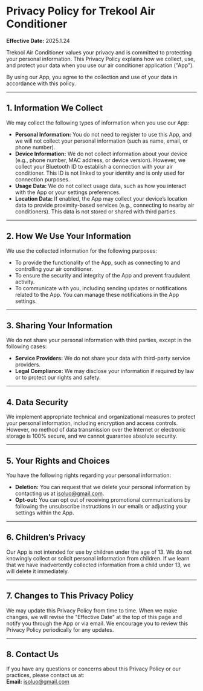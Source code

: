 # Privacy Policy for Trekool Air Conditioner  
**Effective Date:** 2025.1.24  

Trekool Air Conditioner values your privacy and is committed to protecting your personal information. This Privacy Policy explains how we collect, use, and protect your data when you use our air conditioner application ("App").  

By using our App, you agree to the collection and use of your data in accordance with this policy.  

---

## 1. Information We Collect  
We may collect the following types of information when you use our App:  

- **Personal Information:** You do not need to register to use this App, and we will not collect your personal information (such as name, email, or phone number).  
- **Device Information:** We do not collect information about your device (e.g., phone number, MAC address, or device version). However, we collect your Bluetooth ID to establish a connection with your air conditioner. This ID is not linked to your identity and is only used for connection purposes.  
- **Usage Data:** We do not collect usage data, such as how you interact with the App or your settings preferences.  
- **Location Data:** If enabled, the App may collect your device’s location data to provide proximity-based services (e.g., connecting to nearby air conditioners). This data is not stored or shared with third parties.  

---

## 2. How We Use Your Information  
We use the collected information for the following purposes:  

- To provide the functionality of the App, such as connecting to and controlling your air conditioner.  
- To ensure the security and integrity of the App and prevent fraudulent activity.  
- To communicate with you, including sending updates or notifications related to the App. You can manage these notifications in the App settings.  

---

## 3. Sharing Your Information  
We do not share your personal information with third parties, except in the following cases:  

- **Service Providers:** We do not share your data with third-party service providers.  
- **Legal Compliance:** We may disclose your information if required by law or to protect our rights and safety.  

---

## 4. Data Security  
We implement appropriate technical and organizational measures to protect your personal information, including encryption and access controls. However, no method of data transmission over the Internet or electronic storage is 100% secure, and we cannot guarantee absolute security.  

---

## 5. Your Rights and Choices  
You have the following rights regarding your personal information:  

- **Deletion:** You can request that we delete your personal information by contacting us at [isoluo@gmail.com](mailto:isoluo@gmail.com).  
- **Opt-out:** You can opt out of receiving promotional communications by following the unsubscribe instructions in our emails or adjusting your settings within the App.  

---

## 6. Children’s Privacy  
Our App is not intended for use by children under the age of 13. We do not knowingly collect or solicit personal information from children. If we learn that we have inadvertently collected information from a child under 13, we will delete it immediately.  

---

## 7. Changes to This Privacy Policy  
We may update this Privacy Policy from time to time. When we make changes, we will revise the "Effective Date" at the top of this page and notify you through the App or via email. We encourage you to review this Privacy Policy periodically for any updates.  

---

## 8. Contact Us  
If you have any questions or concerns about this Privacy Policy or our practices, please contact us at:  
**Email:** [isoluo@gmail.com](mailto:isoluo@gmail.com)  
